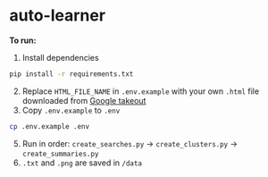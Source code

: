 # auto-learner

**To run:**
1. Install dependencies
```sh
pip install -r requirements.txt
```
2. Replace `HTML_FILE_NAME` in `.env.example` with your own `.html` file downloaded from [Google takeout](https://takeout.google.com)
3. Copy `.env.example` to `.env`
```sh
cp .env.example .env
```
5. Run in order: `create_searches.py` -> `create_clusters.py` -> `create_summaries.py`
6. `.txt` and `.png` are saved in `/data`
